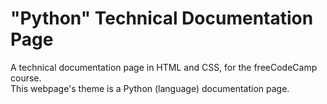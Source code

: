 # "Python" Technical Documentation Page
A technical documentation page in HTML and CSS, for the freeCodeCamp course. <br> 
This webpage's theme is a Python (language) documentation page.
